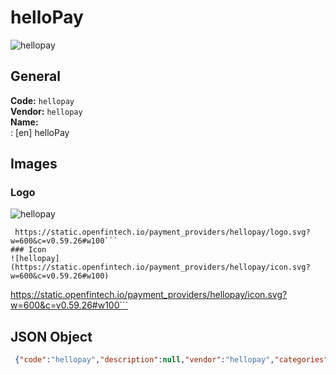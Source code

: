 # helloPay 
![hellopay](https://static.openfintech.io/payment_providers/hellopay/logo.svg?w=600&c=v0.59.26#w100)  
## General 
**Code:** `hellopay`  
**Vendor:** `hellopay`  
**Name:**  
:	[en] helloPay  
## Images 
### Logo 
![hellopay](https://static.openfintech.io/payment_providers/hellopay/logo.svg?w=600&c=v0.59.26#w100)  
```
 https://static.openfintech.io/payment_providers/hellopay/logo.svg?w=600&c=v0.59.26#w100```  
### Icon 
![hellopay](https://static.openfintech.io/payment_providers/hellopay/icon.svg?w=600&c=v0.59.26#w100)  
```
 https://static.openfintech.io/payment_providers/hellopay/icon.svg?w=600&c=v0.59.26#w100```  
## JSON Object 
```json
 {"code":"hellopay","description":null,"vendor":"hellopay","categories":null,"countries":null,"payment_method":null,"payout_method":null,"metadata":{"about_payments_code":"hellopay"},"name":{"en":"helloPay"}}```  
